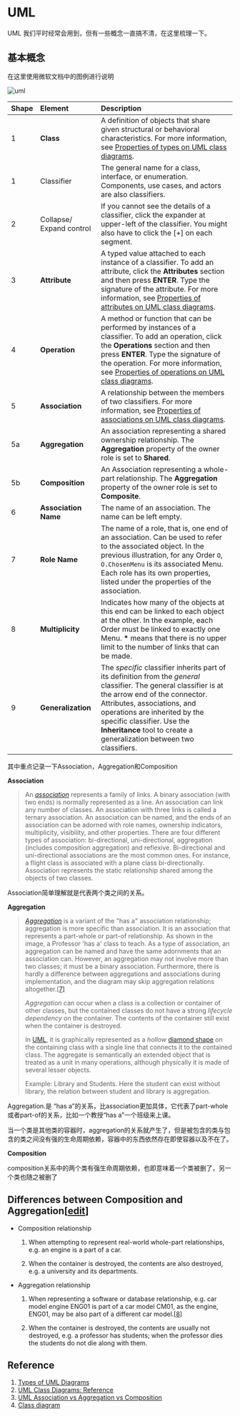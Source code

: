 # UML

UML 我们平时经常会用到，但有一些概念一直搞不清，在这里梳理一下。

## 基本概念

在这里使用微软文档中的图例进行说明

![uml](https://blog-1300663127.cos.ap-shanghai.myqcloud.com/BackEnd_Notes/tools/uml.png)

| **Shape** | **Element**              | **Description**                                              |
| :-------- | :----------------------- | :----------------------------------------------------------- |
| 1         | **Class**                | A definition of objects that share given structural or behavioral characteristics. For more information, see [Properties of types on UML class diagrams](https://docs.microsoft.com/en-us/visualstudio/modeling/properties-of-types-on-uml-class-diagrams?view=vs-2015). |
| 1         | Classifier               | The general name for a class, interface, or enumeration. Components, use cases, and actors are also classifiers. |
| 2         | Collapse/ Expand control | If you cannot see the details of a classifier, click the expander at upper-left of the classifier. You might also have to click the [+] on each segment. |
| 3         | **Attribute**            | A typed value attached to each instance of a classifier.  To add an attribute, click the **Attributes** section and then press **ENTER**. Type the signature of the attribute. For more information, see [Properties of attributes on UML class diagrams](https://docs.microsoft.com/en-us/visualstudio/modeling/properties-of-attributes-on-uml-class-diagrams?view=vs-2015). |
| 4         | **Operation**            | A method or function that can be performed by instances of a classifier. To add an operation, click the **Operations** section and then press **ENTER**. Type the signature of the operation. For more information, see [Properties of operations on UML class diagrams](https://docs.microsoft.com/en-us/visualstudio/modeling/properties-of-operations-on-uml-class-diagrams?view=vs-2015). |
| 5         | **Association**          | A relationship between the members of two classifiers. For more information, see [Properties of associations on UML class diagrams](https://docs.microsoft.com/en-us/visualstudio/modeling/properties-of-associations-on-uml-class-diagrams?view=vs-2015). |
| 5a        | **Aggregation**          | An association representing a shared ownership relationship. The **Aggregation** property of the owner role is set to **Shared**. |
| 5b        | **Composition**          | An Association representing a whole-part relationship. The **Aggregation** property of the owner role is set to **Composite**. |
| 6         | **Association Name**     | The name of an association. The name can be left empty.      |
| 7         | **Role Name**            | The name of a role, that is, one end of an association. Can be used to refer to the associated object. In the previous illustration, for any Order `O`, `O.ChosenMenu` is its associated Menu.  Each role has its own properties, listed under the properties of the association. |
| 8         | **Multiplicity**         | Indicates how many of the objects at this end can be linked to each object at the other. In the example, each Order must be linked to exactly one Menu.  **\*** means that there is no upper limit to the number of links that can be made. |
| 9         | **Generalization**       | The *specific* classifier inherits part of its definition from the *general* classifier. The general classifier is at the arrow end of the connector. Attributes, associations, and operations are inherited by the specific classifier.  Use the **Inheritance** tool to create a generalization between two classifiers. |

其中重点记录一下Association，Aggregation和Composition

**Association**

> An *[association](https://en.wikipedia.org/wiki/Association_(object-oriented_programming))* represents a family of links. A binary association (with two ends) is normally represented as a line. An association can link any number of classes. An association with three links is called a ternary association. An association can be named, and the ends of an association can be adorned with role names, ownership indicators, multiplicity, visibility, and other properties.
> There are four different types of association: bi-directional, uni-directional, aggregation (includes composition aggregation) and reflexive. Bi-directional and uni-directional associations are the most common ones.
> For instance, a flight class is associated with a plane class bi-directionally. Association represents the static relationship shared among the objects of two classes.

Association简单理解就是代表两个类之间的关系。



**Aggregation**

> *[Aggregation](https://en.wikipedia.org/wiki/Aggregation_(object-oriented_programming))* is a variant of the "has a" association relationship; aggregation is more specific than association. It is an association that represents a part-whole or part-of relationship. As shown in the image, a Professor 'has a' class to teach. As a type of association, an aggregation can be named and have the same adornments that an association can. However, an aggregation may not involve more than two classes; it must be a binary association. Furthermore, there is hardly a difference between aggregations and associations during implementation, and the diagram may skip aggregation relations altogether.[[7\]](https://en.wikipedia.org/wiki/Class_diagram#cite_note-7)
>
> *Aggregation* can occur when a class is a collection or container of other classes, but the contained classes do not have a strong *lifecycle dependency* on the container. The contents of the container still exist when the container is destroyed.
>
> In [UML](https://en.wikipedia.org/wiki/Unified_Modeling_Language), it is graphically represented as a *hollow* [diamond shape](https://en.wikipedia.org/wiki/Rhombus) on the containing class with a single line that connects it to the contained class. The aggregate is semantically an extended object that is treated as a unit in many operations, although physically it is made of several lesser objects.
>
> Example: Library and Students. Here the student can exist without library, the relation between student and library is aggregation.

Aggregation.是 “has a”的关系，比association更加具体，它代表了part-whole或者part-of的关系，比如一个教授“has a”一个班级来上课。

当一个类是其他类的容器时，aggregation的关系就产生了，但是被包含的类与包含的类之间没有强的生命周期依赖，容器中的东西依然存在即使容器以及不在了。



**Composition**

composition关系中的两个类有强生命周期依赖，也即意味着一个类被删了，另一个类也随之被删了



## Differences between Composition and Aggregation[[edit](https://en.wikipedia.org/w/index.php?title=Class_diagram&action=edit&section=10)]

- Composition relationship

  1. When attempting to represent real-world whole-part relationships, e.g. an engine is a part of a car.

  2. When the container is destroyed, the contents are also destroyed, e.g. a university and its departments.

- Aggregation relationship

  1. When representing a software or database relationship, e.g. car model engine ENG01 is part of a car model CM01, as the engine, ENG01, may be also part of a different car model.[[8\]](https://en.wikipedia.org/wiki/Class_diagram#cite_note-8)

  2. When the container is destroyed, the contents are usually not destroyed, e.g. a professor has students; when the professor dies the students do not die along with them.

 

## Reference

1. [Types of UML Diagrams](https://www.lucidchart.com/blog/types-of-UML-diagrams)
2. [UML Class Diagrams: Reference](https://docs.microsoft.com/en-us/visualstudio/modeling/uml-class-diagrams-reference?view=vs-2015&redirectedfrom=MSDN)
3. [UML Association vs Aggregation vs Composition](https://www.visual-paradigm.com/guide/uml-unified-modeling-language/uml-aggregation-vs-composition/)
4. [Class diagram](https://en.wikipedia.org/wiki/Class_diagram#Association)

